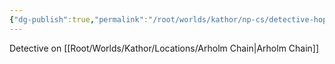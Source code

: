 ```yaml
---
{"dg-publish":true,"permalink":"/root/worlds/kathor/np-cs/detective-hopper/"}
---
```


Detective on [[Root/Worlds/Kathor/Locations/Arholm Chain\|Arholm Chain]]

